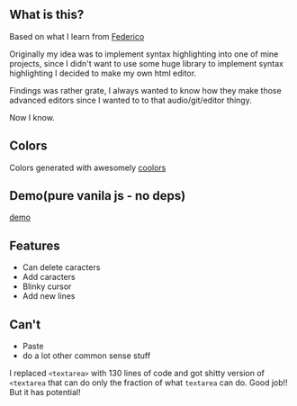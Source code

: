## What is this?

Based on what I learn from [ Federico ](https://tomassetti.me/writing-simple-js-editor/)

Originally my idea was to implement syntax highlighting into one of mine projects, 
since I didn't want to use some huge library to implement syntax
highlighting I decided to make my own html editor.

Findings was rather grate, I always wanted to know how they make those advanced
editors since I wanted to to that audio/git/editor thingy.

Now I know.

## Colors

Colors generated with awesomely [coolors](https://coolors.co/a393bf-9882ac-73648a-453750-0c0910)


## Demo(pure vanila js - no deps)

[demo](https://compassionate-stonebraker.netlify.com)

## Features
- Can delete caracters
- Add caracters
- Blinky cursor
- Add new lines 

## Can't 
- Paste
- do a lot other common sense stuff

I replaced `<textarea>` with 130 lines of code and got shitty version of `<textarea` that can do only the fraction of what `textarea` can do. Good job!! But it has potential!
